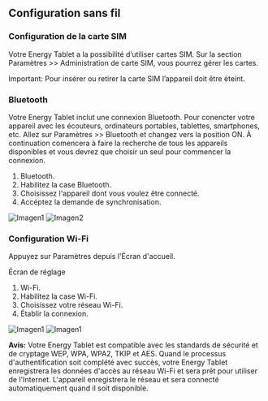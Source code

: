 ## Configuration sans fil

### Configuration de la carte SIM

Votre Energy Tablet a la possibilité d’utiliser cartes SIM. Sur la section Paramètres >> Administration de carte
SIM, vous pourrez gérer les cartes.

Important: Pour insérer ou retirer la carte SIM l’appareil doit être éteint.

### Bluetooth

Votre Energy Tablet inclut une connexion Bluetooth. Pour conencter votre appareil avec les écouteurs, ordinateurs portables, tablettes, smartphones, etc. Allez sur Paramètres >> Bluetooth et changez vers la position ON. À continuation comencera à
faire la recherche de tous les appareils disponibles et vous devrez que choisir un seul pour commencer la connexion.


1. Bluetooth.
2. Habilitez la case Bluetooth.
3. Choisissez l'appareil dont vous voulez être connecté.
4. Accéptez la demande de synchronisation.

![Imagen1](http://static.energysistem.com/images/manuals/39789/5421365adae5b.jpg)
![Imagen2](http://static.energysistem.com/images/manuals/39789/542134eeaeb63.jpg)

### Configuration Wi-Fi

Appuyez sur Paramètres depuis l'Écran d'accueil.

Écran de réglage

1. Wi-Fi.
2. Habilitez la case Wi-Fi.
3. Choisissez votre réseau Wi-Fi.
4. Établir la connexion.


![Imagen1](http://static.energysistem.com/images/manuals/39789/5421358b7fd13.jpg)
![Imagen1](http://static.energysistem.com/images/manuals/39789/542135a5090e3.jpg)

**Avis:** Votre Energy Tablet est compatible avec les standards de sécurité et de cryptage WEP, WPA, WPA2, TKIP et
AES. Quand le processus d'authentification soit complété avec succès, votre Energy Tablet enregistrera les données
d'accès au réseau Wi-Fi et sera prêt pour utiliser de l'Internet. L'appareil enregistrera le réseau et sera
connecté automatiquement quand il soit disponible.

